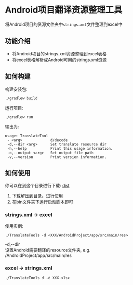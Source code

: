 # Android项目翻译资源整理工具

将Android项目的资源文件夹中`strings.xml`文件整理到excel中

## 功能介绍

- 将Android项目的strings.xml资源整理到excel表格
- 将excel表格解析成Android可用的strings.xml资源

## 如何构建

构建安装包:
```shell script
./gradlew build
```

运行项目:
```shell script
./gradlew run
```

输出为:
```shell script
usage: TranslateTool
 - <arg>             d/decode
 -d,--dir <arg>      Set translate resource dir
 -h,--help           Print this usage information.
 -o,--output <arg>   Set output file path
 -v,--version        Print version information.
```

## 如何使用

你可以在到这个目录进行下载:
[dist](https://github.com/LiuShuaiQ/android-translate-tools/tree/main/dist)

1. 下载解压到目录，进行使用
2. 在bin文件夹下运行启动脚本即可

### strings.xml -> excel

使用实例:
```shell script
./TranslateTools -d <XXX/AndroidProject/app/src/main/res>
```

-d,--dir  
设置Android需要翻译的resource文件夹, e.g. /AndroidProject/app/src/main/res

### excel -> strings.xml

```shell script
./TranslateTools d -d XXX.xlsx
```

